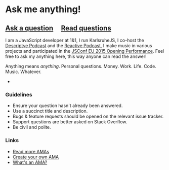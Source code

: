 # Ask me anything!

## [Ask a question](../../issues/new) &nbsp;&nbsp;&nbsp; [Read questions](../../issues?q=is%3Aissue+is%3Aclosed)

I am a JavaScript developer at 1&1, I run KarlsruheJS, I co-host the [Descriptve Podcast](http://descriptive.audio) and the [Reactive Podcast](http://reactive.audio), I make music in various projects and participated in the [JSConf EU 2015 Opening Performance](https://www.youtube.com/watch?v=lJ1kY-CSpBk). Feel free to ask my anything here, this way anyone can read the answer!

Anything means *anything*. Personal questions. Money. Work. Life. Code. Music. Whatever.

-

### Guidelines

- Ensure your question hasn't already been answered.
- Use a succinct title and description.
- Bugs & feature requests should be opened on the relevant issue tracker.
- Support questions are better asked on Stack Overflow.
- Be civil and polite.

### Links

- [Read more AMAs](https://github.com/sindresorhus/amas)
- [Create your own AMA](https://github.com/sindresorhus/amas/blob/master/create-ama.md)
- [What's an AMA?](https://en.wikipedia.org/wiki/Reddit#IAmA_and_AMA)
